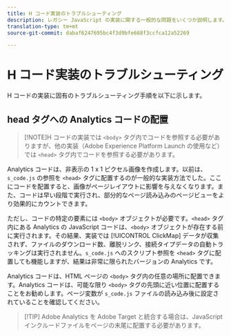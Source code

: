 ```yaml
---
title: H コード実装のトラブルシューティング
description: レガシー JavaScript の実装に関する一般的な問題をいくつか説明します。
translation-type: tm+mt
source-git-commit: dabaf6247695bc4f3d9bfe668f3ccfca12a52269

---
```



# H コード実装のトラブルシューティング

H コードの実装に固有のトラブルシューティング手順を以下に示します。

## head タグへの Analytics コードの配置

>[!NOTE]H コードの実装では `<body>` タグ内でコードを参照する必要がありますが、他の実装（Adobe Experience Platform Launch の使用など）では `<head>` タグ内でコードを参照する必要があります。

Analytics コードは、非表示の 1 x 1 ピクセル画像を作成します。以前は、`s_code.js` の参照を `<head>` タグに配置するのが一般的な実装方法でした。ここにコードを配置すると、画像がページレイアウトに影響を与えなくなります。また、コードは早い段階で実行され、部分的なページ読み込みのページビューをより効果的にカウントできます。

ただし、コードの特定の要素には `<body>` オブジェクトが必要です。`<head>` タグ内にある Analytics の JavaScript コードは、`<body>` オブジェクトが存在する前に実行されます。その結果、実装では [!UICONTROL ClickMap] データが収集されず、ファイルのダウンロード数、離脱リンク、接続タイプデータの自動トラッキングは実行されません。`s_code.js` へのスクリプト参照を `<head>` タグに配置しても機能しますが、結果は非常に限られたバージョンの Analytics です。

Analytics コードは、HTML ページの `<body>` タグ内の任意の場所に配置できます。Analytics コードは、可能な限り `<body>` タグの先頭に近い位置に配置することをお勧めします。ページ変数が `s_code.js` ファイルの読み込み後に設定されていることを確認してください。

>[!TIP] Adobe Analytics を Adobe Target と統合する場合は、JavaScript インクルードファイルをページの末尾に配置する必要があります。
